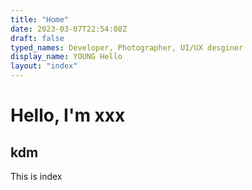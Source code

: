 ```yaml
---
title: "Home"
date: 2023-03-07T22:54:08Z
draft: false
typed_names: Developer, Photographer, UI/UX desginer
display_name: YOUNG Hello
layout: "index"
---
```




# Hello, I'm xxx
## kdm
This is index